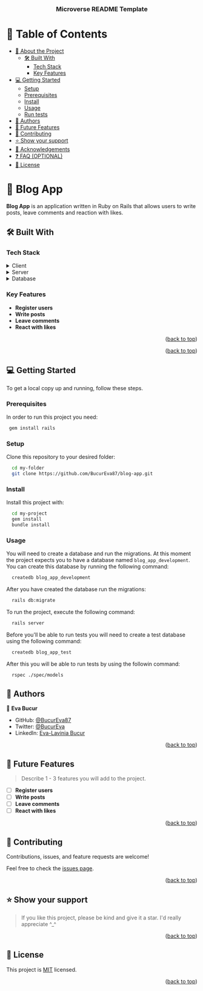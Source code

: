 <a name="readme-top"></a>

<div align="center">
  <h3><b>Microverse README Template</b></h3>
</div>

# 📗 Table of Contents

- [📖 About the Project](#about-project)
  - [🛠 Built With](#built-with)
    - [Tech Stack](#tech-stack)
    - [Key Features](#key-features)
  <!-- - [🚀 Live Demo](#live-demo) -->
- [💻 Getting Started](#getting-started)
  - [Setup](#setup)
  - [Prerequisites](#prerequisites)
  - [Install](#install)
  - [Usage](#usage)
  - [Run tests](#run-tests)
  <!-- - [Deployment](#triangular_flag_on_post-deployment) -->
- [👥 Authors](#authors)
- [🔭 Future Features](#future-features)
- [🤝 Contributing](#contributing)
- [⭐️ Show your support](#support)
- [🙏 Acknowledgements](#acknowledgements)
- [❓ FAQ (OPTIONAL)](#faq)
- [📝 License](#license)

# 📖 Blog App <a name="about-project"></a>

**Blog App** is an application written in Ruby on Rails that allows users to write posts, leave comments and reaction with likes.

## 🛠 Built With <a name="built-with"></a>

### Tech Stack <a name="tech-stack"></a>

<details>
  <summary>Client</summary>
  <ul>
    <li><a href="https://reactjs.org/">Ruby on Rails (Views)</a></li>
  </ul>
</details>

<details>
  <summary>Server</summary>
  <ul>
    <li><a href="https://expressjs.com/">Ruby on Rails</a></li>
  </ul>
</details>

<details>
<summary>Database</summary>
  <ul>
    <li><a href="https://www.postgresql.org/">PostgreSQL</a></li>
  </ul>
</details>

### Key Features <a name="key-features"></a>

- **Register users**
- **Write posts**
- **Leave comments**
- **React with likes**

<p align="right">(<a href="#readme-top">back to top</a>)</p>

<!-- ## 🚀 Live Demo <a name="live-demo"></a>

> This project has no live demo for the time being -->

<!-- - [Live Demo Link](https://yourdeployedapplicationlink.com) -->

<p align="right">(<a href="#readme-top">back to top</a>)</p>

## 💻 Getting Started <a name="getting-started"></a>

To get a local copy up and running, follow these steps.

### Prerequisites

In order to run this project you need:

```sh
 gem install rails
```

### Setup

Clone this repository to your desired folder:

```sh
  cd my-folder
  git clone https://github.com/BucurEva87/blog-app.git
```

### Install

Install this project with:

```sh
  cd my-project
  gem install
  bundle install
```

### Usage

You will need to create a database and run the migrations.
At this moment the project expects you to have a database
named `blog_app_development`. You can create this database
by running the following command:

```sh
  createdb blog_app_development
```

After you have created the database run the migrations:

```sh
  rails db:migrate
```

To run the project, execute the following command:

```sh
  rails server
```

Before you'll be able to run tests you will need to create
a test database using the following command:

```sh
  createdb blog_app_test
```

After this you will be able to run tests by using the followin
command:

```sh
  rspec ./spec/models
```

<!-- ### Deployment -->

<!-- You can deploy this project using: -->

<!--
Example:

```sh

```
 -->

<!-- <p align="right">(<a href="#readme-top">back to top</a>)</p> -->

## 👥 Authors <a name="authors"></a>

👤 **Eva Bucur**

- GitHub: [@BucurEva87](https://github.com/BucurEva87)
- Twitter: [@BucurEva](https://twitter.com/BucurEva)
- LinkedIn: [Eva-Lavinia Bucur](https://www.linkedin.com/in/eva-lavinia-bucur)

<p align="right">(<a href="#readme-top">back to top</a>)</p>

## 🔭 Future Features <a name="future-features"></a>

> Describe 1 - 3 features you will add to the project.

- [ ] **Register users**
- [ ] **Write posts**
- [ ] **Leave comments**
- [ ] **React with likes**

<p align="right">(<a href="#readme-top">back to top</a>)</p>

## 🤝 Contributing <a name="contributing"></a>

Contributions, issues, and feature requests are welcome!

Feel free to check the [issues page](../../issues/).

<p align="right">(<a href="#readme-top">back to top</a>)</p>

## ⭐️ Show your support <a name="support"></a>

> If you like this project, please be kind and give it a star. I'd really appreciate ^\_^

<p align="right">(<a href="#readme-top">back to top</a>)</p>

<!-- FAQ (optional) -->

<!-- ## ❓ FAQ (OPTIONAL) <a name="faq"></a>

> Add at least 2 questions new developers would ask when they decide to use your project.

- **[Question_1]**

  - [Answer_1]

- **[Question_2]**

  - [Answer_2]

<p align="right">(<a href="#readme-top">back to top</a>)</p> -->

<!-- LICENSE -->

## 📝 License <a name="license"></a>

This project is [MIT](./LICENSE) licensed.

<p align="right">(<a href="#readme-top">back to top</a>)</p>
